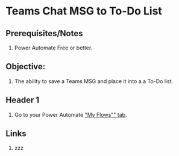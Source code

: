 # Teams Chat MSG to To-Do List

## Prerequisites/Notes

1. Power Automate Free or better.

## Objective:

1. The ability to save a Teams MSG and place it into a a To-Do list.

## Header 1

1. Go to your Power Automate [&#34;My Flows&#34;&#34; tab](https://make.powerautomate.com/environments/Default-3bd9cbe3-8bd0-43cc-841e-f14256c2c7f1/flows).
   


## Links

1. zzz
